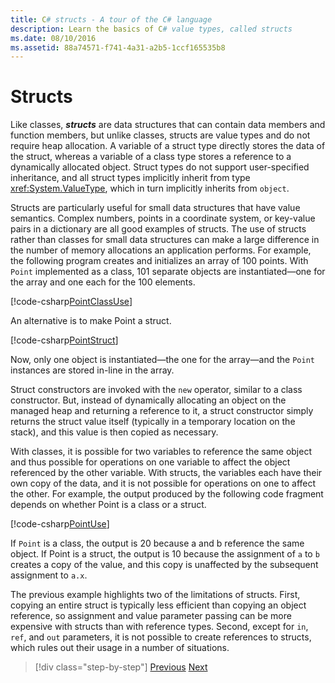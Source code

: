 ```yaml
---
title: C# structs - A tour of the C# language
description: Learn the basics of C# value types, called structs
ms.date: 08/10/2016
ms.assetid: 88a74571-f741-4a31-a2b5-1ccf165535b8
---
```


# Structs

Like classes, ***structs*** are data structures that can contain data members and function members, but unlike classes, structs are value types and do not require heap allocation. A variable of a struct type directly stores the data of the struct, whereas a variable of a class type stores a reference to a dynamically allocated object. Struct types do not support user-specified inheritance, and all struct types implicitly inherit from type <xref:System.ValueType>, which in turn implicitly inherits from `object`.

Structs are particularly useful for small data structures that have value semantics. Complex numbers, points in a coordinate system, or key-value pairs in a dictionary are all good examples of structs. The use of structs rather than classes for small data structures can make a large difference in the number of memory allocations an application performs. For example, the following program creates and initializes an array of 100 points. With `Point` implemented as a class, 101 separate objects are instantiated—one for the array and one each for the 100 elements.

[!code-csharp[PointClassUse](../../../samples/snippets/csharp/tour/structs/Program.cs#L5-L13)]

An alternative is to make Point a struct.

[!code-csharp[PointStruct](../../../samples/snippets/csharp/tour/structs/Point.cs#L3-L11)]

Now, only one object is instantiated—the one for the array—and the `Point` instances are stored in-line in the array.

Struct constructors are invoked with the `new` operator, similar to a class constructor. But, instead of dynamically allocating an object on the managed heap and returning a reference to it, a struct constructor simply returns the struct value itself (typically in a temporary location on the stack), and this value is then copied as necessary.

With classes, it is possible for two variables to reference the same object and thus possible for operations on one variable to affect the object referenced by the other variable. With structs, the variables each have their own copy of the data, and it is not possible for operations on one to affect the other. For example, the output produced by the following code fragment depends on whether Point is a class or a struct.

[!code-csharp[PointUse](../../../samples/snippets/csharp/tour/structs/Program.cs#L19-L22)]

If `Point` is a class, the output is 20 because a and b reference the same object. If Point is a struct, the output is 10 because the assignment of `a` to `b` creates a copy of the value, and this copy is unaffected by the subsequent assignment to `a.x`.

The previous example highlights two of the limitations of structs. First, copying an entire struct is typically less efficient than copying an object reference, so assignment and value parameter passing can be more expensive with structs than with reference types. Second, except for `in`, `ref`, and `out` parameters, it is not possible to create references to structs, which rules out their usage in a number of situations.

> [!div class="step-by-step"]
> [Previous](classes-and-objects.md)
> [Next](arrays.md)
